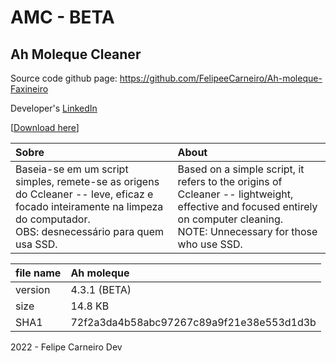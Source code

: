 # AMC - BETA

## Ah Moleque Cleaner

Source code github page: https://github.com/FelipeeCarneiro/Ah-moleque-Faxineiro
  
Developer's [LinkedIn](https://www.linkedin.com/in/felipe-carneiro-dev)

[[Download here](https://github.com/FelipeeCarneiro/Ah-moleque-Faxineiro/archive/refs/heads/main.zip)]

Sobre|About
:---|:---
Baseia-se em um script simples, remete-se as origens do Ccleaner -- leve, eficaz e focado inteiramente na limpeza do computador.<BR>OBS: desnecessário para quem usa SSD.|Based on a simple script, it refers to the origins of Ccleaner -- lightweight, effective and focused entirely on computer cleaning.<br>NOTE: Unnecessary for those who use SSD.


file name|Ah moleque
:---|:---
version| 4.3.1 (BETA)
size| 14.8 KB
SHA1| 72f2a3da4b58abc97267c89a9f21e38e553d1d3b


  
2022 - Felipe Carneiro Dev
